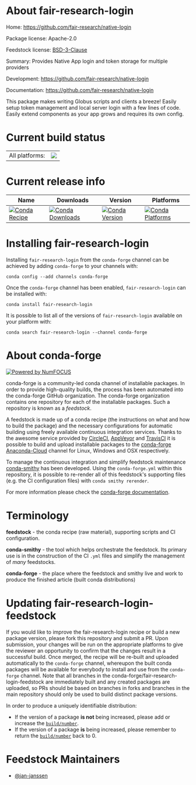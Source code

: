 About fair-research-login
=========================

Home: https://github.com/fair-research/native-login

Package license: Apache-2.0

Feedstock license: [BSD-3-Clause](https://github.com/conda-forge/fair-research-login-feedstock/blob/master/LICENSE.txt)

Summary: Provides Native App login and token storage for multiple providers

Development: https://github.com/fair-research/native-login

Documentation: https://github.com/fair-research/native-login

This package makes writing Globus scripts and clients a
breeze! Easily setup token management and local server
login with a few lines of code. Easily extend components
as your app grows and requires its own config.


Current build status
====================


<table><tr><td>All platforms:</td>
    <td>
      <a href="https://dev.azure.com/conda-forge/feedstock-builds/_build/latest?definitionId=8262&branchName=master">
        <img src="https://dev.azure.com/conda-forge/feedstock-builds/_apis/build/status/fair-research-login-feedstock?branchName=master">
      </a>
    </td>
  </tr>
</table>

Current release info
====================

| Name | Downloads | Version | Platforms |
| --- | --- | --- | --- |
| [![Conda Recipe](https://img.shields.io/badge/recipe-fair--research--login-green.svg)](https://anaconda.org/conda-forge/fair-research-login) | [![Conda Downloads](https://img.shields.io/conda/dn/conda-forge/fair-research-login.svg)](https://anaconda.org/conda-forge/fair-research-login) | [![Conda Version](https://img.shields.io/conda/vn/conda-forge/fair-research-login.svg)](https://anaconda.org/conda-forge/fair-research-login) | [![Conda Platforms](https://img.shields.io/conda/pn/conda-forge/fair-research-login.svg)](https://anaconda.org/conda-forge/fair-research-login) |

Installing fair-research-login
==============================

Installing `fair-research-login` from the `conda-forge` channel can be achieved by adding `conda-forge` to your channels with:

```
conda config --add channels conda-forge
```

Once the `conda-forge` channel has been enabled, `fair-research-login` can be installed with:

```
conda install fair-research-login
```

It is possible to list all of the versions of `fair-research-login` available on your platform with:

```
conda search fair-research-login --channel conda-forge
```


About conda-forge
=================

[![Powered by NumFOCUS](https://img.shields.io/badge/powered%20by-NumFOCUS-orange.svg?style=flat&colorA=E1523D&colorB=007D8A)](http://numfocus.org)

conda-forge is a community-led conda channel of installable packages.
In order to provide high-quality builds, the process has been automated into the
conda-forge GitHub organization. The conda-forge organization contains one repository
for each of the installable packages. Such a repository is known as a *feedstock*.

A feedstock is made up of a conda recipe (the instructions on what and how to build
the package) and the necessary configurations for automatic building using freely
available continuous integration services. Thanks to the awesome service provided by
[CircleCI](https://circleci.com/), [AppVeyor](https://www.appveyor.com/)
and [TravisCI](https://travis-ci.com/) it is possible to build and upload installable
packages to the [conda-forge](https://anaconda.org/conda-forge)
[Anaconda-Cloud](https://anaconda.org/) channel for Linux, Windows and OSX respectively.

To manage the continuous integration and simplify feedstock maintenance
[conda-smithy](https://github.com/conda-forge/conda-smithy) has been developed.
Using the ``conda-forge.yml`` within this repository, it is possible to re-render all of
this feedstock's supporting files (e.g. the CI configuration files) with ``conda smithy rerender``.

For more information please check the [conda-forge documentation](https://conda-forge.org/docs/).

Terminology
===========

**feedstock** - the conda recipe (raw material), supporting scripts and CI configuration.

**conda-smithy** - the tool which helps orchestrate the feedstock.
                   Its primary use is in the construction of the CI ``.yml`` files
                   and simplify the management of *many* feedstocks.

**conda-forge** - the place where the feedstock and smithy live and work to
                  produce the finished article (built conda distributions)


Updating fair-research-login-feedstock
======================================

If you would like to improve the fair-research-login recipe or build a new
package version, please fork this repository and submit a PR. Upon submission,
your changes will be run on the appropriate platforms to give the reviewer an
opportunity to confirm that the changes result in a successful build. Once
merged, the recipe will be re-built and uploaded automatically to the
`conda-forge` channel, whereupon the built conda packages will be available for
everybody to install and use from the `conda-forge` channel.
Note that all branches in the conda-forge/fair-research-login-feedstock are
immediately built and any created packages are uploaded, so PRs should be based
on branches in forks and branches in the main repository should only be used to
build distinct package versions.

In order to produce a uniquely identifiable distribution:
 * If the version of a package **is not** being increased, please add or increase
   the [``build/number``](https://conda.io/docs/user-guide/tasks/build-packages/define-metadata.html#build-number-and-string).
 * If the version of a package **is** being increased, please remember to return
   the [``build/number``](https://conda.io/docs/user-guide/tasks/build-packages/define-metadata.html#build-number-and-string)
   back to 0.

Feedstock Maintainers
=====================

* [@jan-janssen](https://github.com/jan-janssen/)

